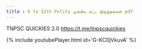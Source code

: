 ```yaml
---
title : 6 to 12th Polity முக்கிய சட்ட திருத்தங்கள் pdf
---
```


TNPSC QUICKIES 2.0
https://t.me/tnpscquickies



{% include youtubePlayer.html id='G-KC0jVkuvA' %}
